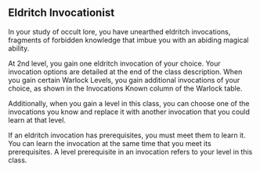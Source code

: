## Eldritch Invocationist
In your study of occult lore, you have unearthed eldritch invocations, fragments of forbidden knowledge that imbue you with an abiding magical ability.

At 2nd level, you gain one eldritch invocation of your choice.
Your invocation options are detailed at the end of the class description.
When you gain certain Warlock Levels, you gain additional invocations of your choice, as shown in the Invocations Known column of the Warlock table.

Additionally, when you gain a level in this class, you can choose one of the invocations you know and replace it with another invocation that you could learn at that level.

If an eldritch invocation has prerequisites, you must meet them to learn it.
You can learn the invocation at the same time that you meet its prerequisites.
A level prerequisite in an invocation refers to your level in this class.

<!--

-<< CHANGES >>-
- the phrase *without materials* is removed
- many invocations that let you cast a spell once have been removed
-> those lost spells have been added to the warlock spell list instead
- most invocations have reduced level prereqs
- book of ancient secrets is buffed
-> allows for those ritual spells to be cast using a spell slot
-> allows for other warlock spells to be cast as a ritual
- added 'arcing blast' to double eldritch blast damage
-> eldritch blast has been changed
-> eldritch blast is a bonus action to cast, doesn't level, can be upcast, deals lightning damage, and deals 1d8 damage

-<< TODO >>-
- maybe add more invocations
- improve book of ancient secrets wording

-<< COMMENTARY >>-
- I hated the invocations that let you cast a spell once per long rest
-> a warlock's abilities should all recharge on a short rest, sans a few exceptions
-> these invocations might as well be added to spell list
-> too much micromanagement
-> the ones that let you cast level 1+ spells for free are great, though
- most the abilities have been unchanged
- the levels have been reduced
-> you can't learn an invocation that casts a leveled spell for free unless you have spell slots for the next level up, at least.

-->
